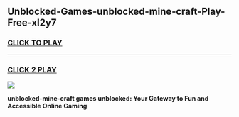 
## Unblocked-Games-unblocked-mine-craft-Play-Free-xl2y7
<h3>
<a href="https://premium76.site?title=unblocked-mine-craft&ref=12A">CLICK TO PLAY</a></h3>
<hr>

<h3>
<a href="https://premium76.site?title=unblocked-mine-craft&ref=12A">CLICK 2 PLAY</a>
  
</h3>

<a href="https://premium76.site?title=unblocked-mine-craft&ref=12A"><img src="https://clearcache.store/games.png"></a>


**unblocked-mine-craft games unblocked: Your Gateway to Fun and Accessible Online Gaming**

